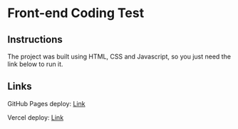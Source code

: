 # Front-end Coding Test

## Instructions

The project was built using HTML, CSS and Javascript, so you just need the link below to run it.

## Links

GitHub Pages deploy: [Link](https://danielmrz-dev.github.io/coding-test/)

Vercel deploy: [Link](https://coding-test-ochre.vercel.app/)